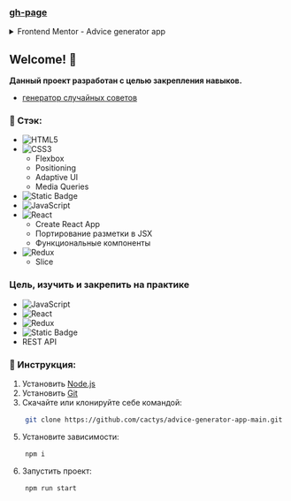 ### [gh-page](https://cactys.github.io/advice-generator-app-main/)

<details><summary><kpd> Frontend Mentor - Advice generator app </kpd></summary><p align="center"><kpd> <a href="Design preview for the Advice generator app coding challenge"><img width="768" height="auto" align="center" alt="desktop preview" src="./design/desktop-preview.jpg"></img></a></kpd></p></details>

## Welcome! 👋

**Данный проект разработан с целью закрепления навыков.**
  - [генератор случайных советов](https://api.adviceslip.com/)

### 🔨 Стэк:

- ![HTML5](https://img.shields.io/badge/html5-%23E34F26.svg?style=for-the-badge&logo=html5&logoColor=white)
- ![CSS3](https://img.shields.io/badge/css3-%231572B6.svg?style=for-the-badge&logo=css3&logoColor=white)
  - Flexbox
  - Positioning
  - Adaptive UI
  - Media Queries
- ![Static Badge](https://img.shields.io/badge/styled-components?style=for-the-badge&logo=styled-components&logoColor=white&color=rgb(85%2C%2085%2C%2085))
- ![JavaScript](https://img.shields.io/badge/javascript-%23323330.svg?style=for-the-badge&logo=javascript&logoColor=%23F7DF1E)
- ![React](https://img.shields.io/badge/react-%2320232a.svg?style=for-the-badge&logo=react&logoColor=%2361DAFB)
  - Create React App
  - Портирование разметки в JSX
  - Функциональные компоненты
- ![Redux](https://img.shields.io/badge/redux-%23593d88.svg?style=for-the-badge&logo=redux&logoColor=white)
  - Slice

### Цель, изучить и закрепить на практике

- ![JavaScript](https://img.shields.io/badge/javascript-%23323330.svg?style=for-the-badge&logo=javascript&logoColor=%23F7DF1E)
- ![React](https://img.shields.io/badge/react-%2320232a.svg?style=for-the-badge&logo=react&logoColor=%2361DAFB)
- ![Redux](https://img.shields.io/badge/redux-%23593d88.svg?style=for-the-badge&logo=redux&logoColor=white)
- ![Static Badge](https://img.shields.io/badge/styled-components?style=for-the-badge&logo=styled-components&logoColor=white&color=rgb(85%2C%2085%2C%2085))
- REST API

### 🔧 Инструкция:

1. Установить [Node.js](https://nodejs.org/en/ 'ссылка на сайт Node.js')
2. Установить [Git](https://git-scm.com/ 'ссылка на сайт Git')
3. Скачайте или клонируйте себе командой:

```sh
    git clone https://github.com/cactys/advice-generator-app-main.git
```

5. Установите зависимости:

```sh
    npm i
```

6. Запустить проект:

```sh
    npm run start
```
